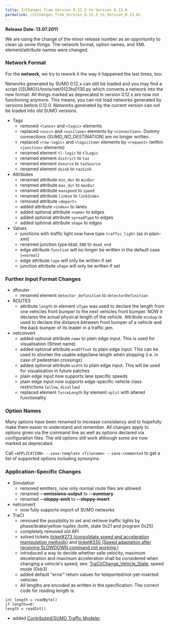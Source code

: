 ```yaml
---
title: Z/Changes from Version 0.12.3 to Version 0.13.0
permalink: /Z/Changes_from_Version_0.12.3_to_Version_0.13.0/
---
```


**Release Date: 13.07.2011**

We are using the change of the minor release number as an opportunity to
clean up some things. The network format, option names, and XML
element/attribute names were changed.

### Network Format

For the **network**, we try to rework it the way it happened the last
times, too:

Networks generated by SUMO 0.12.x can still be loaded and you may find a
script {{SUMO}}/tools/net/0123to0130.py which converts a network into the new
format. All things marked as deprecated in version 0.12.x are now not
functioning anymore. This means, you can not load networks generated by
versions before 0.12.0. Networks generated by the current version can
not be loaded into old SUMO versions.

- Tags
  - removed `<lanes>` and `<logic>` elements
  - replaced `<succ>` and `<succlane>` elements by `<connection>`. Dummy connections (*SUMO_NO_DESTINATION*) are no longer written.
  - replaced `<row-logic>` and `<logicitem>` elements by `<request>` (within `<junction>` elements)
  - renamed element `tl-logic` to `tlLogic`
  - renamed element `district` to `taz`
  - renamed element `dsource` to `tazSource`
  - renamed element `dsink` to `tazSink`
- Attributes
  - renamed attribute `min_dur` to `minDur`
  - renamed attribute `max_dur` to `maxDur`
  - renamed attribute `maxspeed` to `speed`
  - renamed attribute `linkno` to `linkIndex`
  - removed attribute `<depart>`
  - added attribute `<index>` to lanes
  - added optional attribute `<name>` to edges
  - added optional attribute `spreadType` to edges
  - added optional attribute `shape` to edges
- Values
  - junctions with traffic light now have type `traffic_light` (as in plain-xml)
  - renamed junction type `DEAD_END` to `dead_end`
  - edge attribute `function` will no longer be written in the default case (`=normal`)
  - edge attribute `type` will only be written if set
  - junction attribute `shape` will only be written if set

### Further Input Format Changes

- dfrouter
  - renamed element `detector_definition` to `detectorDefinition`
- ROUTES
  - attribute `length` in element
    `vType` was used to declare the length
    from one vehicles front bumper to the next vehicles front
    bumper. NOW it declares the actual physical length of the
    vehicle. Attribute `minGap` is used to
    declare the distance between front bumper of a vehicle and the
    back bumper of its leader in a traffic jam.
- netconvert
  - added optional attribute `name` to
    plain edge input. This is used for visualisation (Street name)
  - added optional attribute `endOffset`
    to plain edge input. This can be used to shorten the usable
    edge/lane length when stopping (i.e. in case of pedestrian
    crossings)
  - added optional attribute `width` to
    plain edge input. This will be used for visualisation in future
    patches
  - plain edge input now supports lane specific speeds
  - plain edge input now supports edge-specific vehicle class
    restrictions (`allow`,
    `disallow`)
  - replaced element `forceLength` by
    element `split` with altered
    functionality

### Option Names

Many options have been renamed to increase consistency and to hopefully
make them easier to understand and remember. All changes apply to
options given via the command line as well as options declared via
configuration files. The old options still work although some are now
marked as deprecated.

Call `<APPLICATION> --save-template <filename> --save-commented`
to get a list of supported options including synonyms.

### Application-Specific Changes

- Simulation
  - removed emitters, now only normal route files are allowed
  - renamed **--emissions-output** to **--summary**
  - renamed **--sloppy-emit** to **--sloppy-insert**
- netconvert
  - now fully supports import of SUMO networks
- TraCI
  - removed the possibility to set and retrieve traffic lights by
    phase/brake/yellow-tuples (both, state 0x21 and program 0x25)
  - completely removed old API
  - solved tickets [ticket\#273 (consolidate speed and acceleration manipulation methods)](http://sourceforge.net/apps/trac/sumo/ticket/273) and
    [ticket\#330 (Speed adaptation after receiving SLOWDOWN command not working.)](http://sourceforge.net/apps/trac/sumo/ticket/330)
  - introduced a way to decide whether safe velocity, maximum
    deceleration and maximum acceleration shall be considered when
    changing a vehicle's speed, see:
    [TraCI/Change_Vehicle_State](../TraCI/Change_Vehicle_State.md),
    speed mode (0xb3)
  - added default "error" return values for
    teleported/not-yet-inserted vehicles
  - All lengths are encoded as written in the specification. The
    correct code for reading length is:

```
int length = readByte()
if length==0:
length = readInt()
```

- added [Contributed/SUMO Traffic Modeler](../Contributed/SUMO_Traffic_Modeler.md)